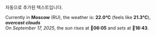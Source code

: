 
자동으로 추가된 텍스트입니다.

<!--START_SECTION:weather:moscow-->
Currently in **Moscow** (RU), the weather is: **22.0°C** (feels like **21.3°C**), ***overcast clouds***<br/>
On *September 17, 2025*, the *sun rises* at 🌅**06:05** and *sets* at 🌇**18:43**.
<!--END_SECTION:weather-->
